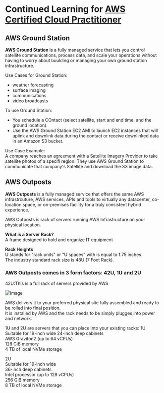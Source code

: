 # Continued Learning for [AWS Certified Cloud Practitioner](https://www.youtube.com/watch?v=SOTamWNgDKc)

## AWS Ground Station
**AWS Ground Station** is a fully managed service that lets you control satellite communications, process data, and scale your operations without having to worry about buulding or managing your own ground station infrastructure.

Use Cases for Ground Station: <br/>
- weather forecasting
- surface imaging
- communications
- video broadcasts

To use Ground Station: <br/>
- You schedule a COntact (select satellite, start and end time, and the ground location).
- Use the AWS Ground Station EC2 AMI to launch EC2 instances that will uplink and downlink data during the contact or receive downlinked data in an Amazon S3 bucket.

Use Case Example: <br/>
A company reaches an agreement with a Satellite Imagery Provider to take satellite photos of a specifi region. They use AWS Ground Station to communicate that company's Satellite and download the S3 image data.

## AWS Outposts
**AWS Outposts** is a fully managed service that offers the same AWS infrastrcuture, AWS services, APIs and tools to virtually any datacenter, co-location space, or on-premises facility for a truly consistent hybrid experience.

AWS Outposts is rack of servers running AWS Infrastructure on your physical location.

**What is a Server Rack?** <br/>
A frame designed to hold and organize IT equipment

**Rack Heights** <br/>
U stands for "rack units" or "U spaces" with is equal to 1.75 inches. <br/>
The industry standard rack size is 48U (7 Foot Rack).

### AWS Outposts comes in 3 form factors: 42U, 1U and 2U
42U:This is a full rack of servers provided by AWS <br/>

![image](https://user-images.githubusercontent.com/74575612/152841200-9922b71d-ebff-4897-a27d-95a0aa2a3dd5.png)

AWS delivers it to your preferred physical site fully assembled and ready to be rolled into final position. <br/>
It is installed by AWS and the rack needs to be simply plugges into power and network.

1U and 2U are servers that you can place into your existing racks:
1U <br/>
Suitable for 19-inch wide 24-inch deep cabinets <br/>
AWS Graviton2 (up to 64 vCPUs) <br/>
128 GiB memory <br/>
4 TB of local NVMe storage

2U <br/>
Suitable for 19-inch wide <br/>
36-inch deep cabinets <br/>
Intel processor (up to 128 vCPUs) <br/>
256 GiB memory <br/>
8 TB of local NVMe storage


